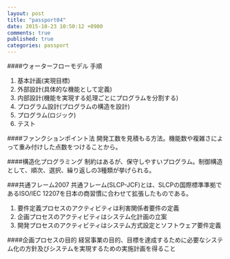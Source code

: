 ```yaml
---
layout: post
title: "passport04"
date: 2015-10-23 10:50:12 +0900
comments: true
published: true
categories: passport
---
```


####ウォーターフローモデル
手順
1. 基本計画(実現目標)
2. 外部設計(具体的な機能として定義)
3. 内部設計(機能を実現する処理ごとにプログラムを分割する)
4. プログラム設計(プログラムの構造を設計)
5. プログラム(ロジック)
6. テスト

####ファンクションポイント法
開発工数を見積もる方法。機能数や複雑さによって重み付けした点数をつけることから。

####構造化プログラミング
制約はあるが、保守しやすいプログラム。制御構造として、順次、選択、繰り返しの3種類が挙げられる。

###共通フレーム2007
共通フレーム(SLCP-JCF)とは、SLCPの国際標準準拠であるISO/IEC 12207を日本の商習慣に合わせて拡張したものである。

1. 要件定義プロセスのアクティビティは利害関係者要件の定義
2. 企画プロセスのアクティビティはシステム化計画の立案
3. 開発プロセスのアクティビティはシステム方式設定とソフトウェア要件定義

####企画プロセスの目的
経営事業の目的、目標を達成するために必要なシステム化の方針及びシステムを実現するための実施計画を得ること

